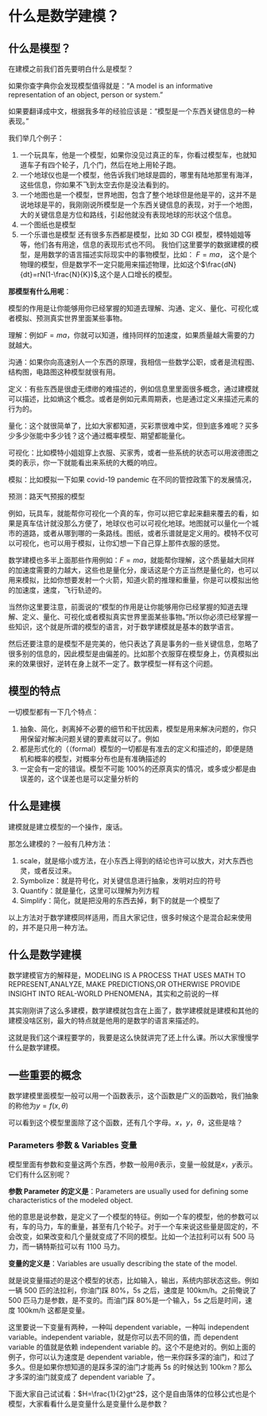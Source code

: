 # 什么是数学建模？

<!-- keywords:key1;key2; -->
<!-- description:this is a description -->
<!-- coverimage:![cover](cover.jpg) -->

## 什么是模型？

在建模之前我们首先要明白什么是模型？

如果你查字典你会发现模型值得就是：“A model is an informative representation of an object, person or system.”

如果要翻译成中文，根据我多年的经验应该是：“模型是一个东西关键信息的一种表现。”

我们举几个例子：

1. 一个玩具车，他是一个模型，如果你没见过真正的车，你看过模型车，也就知道车子有四个轮子，几个门，然后在地上用轮子跑。
2. 一个地球仪也是一个模型，他告诉我们地球是圆的，哪里有陆地那里有海洋，这些信息，你如果不飞到太空去你是没法看到的。
3. 一个地图也是一个模型，世界地图，包含了整个地球但是他是平的，这并不是说地球是平的，我刚刚说所模型是一个东西关键信息的表现，对于一个地图，大的关键信息是方位和路线，引起他就没有表现地球的形状这个信息。
4. 一个图纸也是模型
5. 一个乐谱也是模型
   还有很多东西都是模型，比如 3D CGI 模型，模特姐姐等等，他们各有用途，信息的表现形式也不同。
   我怕们这里要学的数据建模的模型，是用数学的语言描述实际现实中的事物模型，比如：
   $F=ma$， 这个是个物理的模型，但是数学不一定只能用来描述物理，比如这个$\frac{dN}{dt}=rN(1-\frac{N}{K})$,这个是人口增长的模型。

**那模型有什么用呢**：

模型的作用是让你能够用你已经掌握的知道去理解、沟通、定义、量化、可视化或者模拟、预测真实世界里面某些事物。

理解：例如$F=ma$，你就可以知道，维持同样的加速度，如果质量越大需要的力就越大。

沟通：如果你向高速别人一个东西的原理，我相信一些数学公职，或者是流程图、结构图，电路图这种模型就很有用。

定义：有些东西是很虚无缥缈的难描述的，例如信息里里面很多概念，通过建模就可以描述，比如熵这个概念。或者是例如元素周期表，也是通过定义来描述元素的行为的。

量化：这个就很简单了，比如大家都知道，买彩票很难中奖，但到底多难呢？买多少多少张能中多少钱？这个通过概率模型、期望都能量化。

可视化：比如模特小姐姐穿上衣服、买家秀，或者一些系统的状态可以用波德图之类的表示，你一下就能看出来系统的大概的响应。

模拟：比如模拟一下如果 covid-19 pandemic 在不同的管控政策下的发展情况，

预测：路天气预报的模型

例如，玩具车，就能帮你可视化一个真的车，你可以把它拿起来翻来覆去的看，如果是真车估计就没那么方便了，地球仪也可以可视化地球。地图就可以量化一个城市的道路，或者从哪到哪的一条路线。图纸，或者乐谱就是定义用的。模特不仅可以可视化，也可以用于模拟，让你幻想一下自己穿上那件衣服的感觉。

数学建模也多半上面那些作用例如：$F=ma$，就能帮你理解，这个质量越大同样的加速度需要的力越大，这些也是量化分，废话这是个方正当然是量化的，也可以用来模拟，比如你想要发射一个火箭，知道火箭的推理和重量，你是可以模拟出他的加速度，速度，飞行轨迹的。

当然你这里要注意，前面说的“模型的作用是让你能够用你已经掌握的知道去理解、定义、量化、可视化或者模拟真实世界里面某些事物。”所以你必须已经掌握一些知识，这个就是所谓的模型的语言，对于数学建模就是基本的数学语言。

然后还要注意的是模型不是完美的，他只表达了真是事务的一些关键信息，忽略了很多别的信息的，因此模型是由偏差的。比如那个衣服穿在模型身上，仿真模拟出来的效果很好，逆转在身上就不一定了。数学模型一样有这个问题。

## 模型的特点

一切模型都有一下几个特点：

1. 抽象、简化，剥离掉不必要的细节和干扰因素，模型是用来解决问题的，你只用保留对解决问题关键的要素就可以了。例如
2. 都是形式化的（（formal）模型的一切都是有准去的定义和描述的，即便是随机和概率的模型，对概率分布也是有准确描述的
3. 一定会有一定的错误。模型不可能 100%的还原真实的情况，或多或少都是由误差的，这个误差也是可以定量分析的

## 什么是建模

建模就是建立模型的一个操作，废话。

那怎么建模的？一般有几种方法：

1. scale，就是缩小或方法，在小东西上得到的结论也许可以放大，对大东西也灵，或者反过来。
2. Symbolize：就是符号化，对关键信息进行抽象，发明对应的符号
3. Quantify：就是量化，这里可以理解为列方程
4. Simplify：简化，就是把没用的东西去掉，剩下的就是一个模型了

以上方法对于数学建模同样适用，而且大家记住，很多时候这个是混合起来使用的，并不是只用一种方法。

## 什么是数学建模

数学建模官方的解释是，MODELING IS A PROCESS THAT USES MATH TO REPRESENT,ANALYZE, MAKE PREDICTIONS,OR OTHERWISE PROVIDE INSIGHT INTO REAL-WORLD PHENOMENA，其实和之前说的一样

其实刚刚讲了这么多建模，数学建模就包含在上面了，数学建模就是建模和其他的建模没啥区别，最大的特点就是他用的是数学的语言来描述的。

这就是我们这个课程要学的，我要是这么快就讲完了还上什么课。所以大家慢慢学什么是数学建模。

## 一些重要的概念

数学建模里面模型一般可以用一个函数表示，这个函数是广义的函数哈，我们抽象的称他为$y=f(x,\theta)$

可以看到这个模型里面除了这个函数，还有几个字母。$x，y，\theta$，这些是啥？

### Parameters 参数 & Variables 变量

模型里面有参数和变量这两个东西，参数一般用$\theta$表示，变量一般就是$x，y$表示。它们有什么区别呢？

**参数 Parameter 的定义是**：Parameters are usually used for defining some characteristics of the modeled object.

他的意思是说参数，是定义了一个模型的特征。例如一个车的模型，他的参数可以有，车的马力，车的重量，甚至有几个轮子。对于一个车来说这些量是固定的，不会改变，如果改变和几个量就变成了不同的模型。比如一个法拉利可以有 500 马力，而一辆特斯拉可以有 1100 马力。

**变量的定义是**：Variables are usually describing the state of the model.

就是说变量描述的是这个模型的状态，比如输入，输出，系统内部状态这些。例如一辆 500 匹的法拉利，你油门踩 80%，5s 之后，速度是 100km/h。之前俺说了 500 匹马力是参数，是不变的。而油门踩 80%是一个输入，5s 之后是时间，速度 100km/h 这都是变量。

这里要说一下变量有两种，一种叫 dependent variable，一种叫 independent variable。independent variable，就是你可以去不同的值，而 dependent variable 的值就是依赖 independent variable 的。这个不是绝对的。例如上面的例子，你可以认为速度是 dependent variable，他一来你踩多深的油门，和过了多久。但是如果你想知道的是踩多深的油门才能再 5s 的时候达到 100km？那么才多深的油门就变成了 dependent variable 了。

下面大家自己试试看：$H=\frac{1}{2}gt^2$，这个是自由落体的位移公式也是个模型，大家看看什么是变量什么是变量什么是参数？
